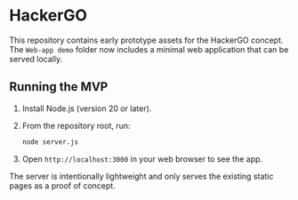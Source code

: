 # HackerGO

This repository contains early prototype assets for the HackerGO concept. The `Web-app demo` folder now includes a minimal web application that can be served locally.

## Running the MVP

1. Install Node.js (version 20 or later).
2. From the repository root, run:

   ```bash
   node server.js
   ```

3. Open `http://localhost:3000` in your web browser to see the app.

The server is intentionally lightweight and only serves the existing static pages as a proof of concept.
